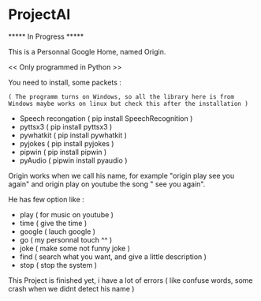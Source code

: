 # ProjectAI

***** In Progress *****

This is a Personnal Google Home, named Origin.

<< Only programmed in Python >>

You need to install, some packets : 

    ( The programm turns on Windows, so all the library here is from Windows maybe works on linux but check this after the installation )

- Speech recongation ( pip install SpeechRecognition )
- pyttsx3            ( pip install pyttsx3 )
- pywhatkit          ( pip install pywhatkit )
- pyjokes            ( pip install pyjokes )
- pipwin             ( pip install pipwin )
- pyAudio            ( pipwin install pyaudio )

Origin works when we call his name, for example "origin play see you again" and origin play on youtube the song " see you again".

He has few option like :
- play ( for music on youtube )
- time ( give the time )
- google ( lauch google )
- go ( my personnal touch ^^ )
- joke ( make some not funny joke ) 
- find ( search what you want, and give a little description )
- stop ( stop the system )

This Project is finished yet, i have a lot of errors ( like confuse words, some crash when we didnt detect his name )

